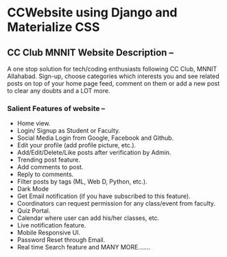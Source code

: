 # CCWebsite using Django and Materialize CSS

## CC Club MNNIT Website Description – 
A one stop solution for tech/coding enthusiasts following CC Club, MNNIT Allahabad. Sign-up, choose categories which interests you and see related posts on top of your home page feed, comment on them or add a new post to clear any doubts and a LOT more.

### Salient Features of website –
* Home view.
* Login/ Signup as Student or Faculty.
* Social Media Login from Google, Facebook and Github.
* Edit your profile (add profile picture, etc.).
* Add/Edit/Delete/Like posts after verification by Admin.
* Trending post feature.
* Add comments to post.
* Reply to comments.
* Filter posts by tags (ML, Web D, Python, etc.).
* Dark Mode
* Get Email notification (if you have subscribed to this feature).
* Coordinators can request permission for any class/event from faculty.
* Quiz Portal.
* Calendar where user can add his/her classes, etc.
* Live notification feature.
* Mobile Responsive UI.
* Password Reset through Email.
* Real time Search feature and MANY MORE…….
